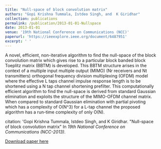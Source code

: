 ```yaml
---
title: "Null-space of block convolution matrix"
authors: "Gopi Krishna Tummala, Istdeo Singh, and  K Giridhar"
collection: publications
permalink: /publication/2013-01-01-Nullspace
date: 2013-01-01
venue: '19th National Conference on Communications (NCC)'
paperurl: 'https://ieeexplore.ieee.org/document/6487951'
excerpt: ' '
---
```

A novel, efficient, non-iterative algorithm to find the null-space of the block convolution matrix which gives rise to a particular block banded block Toeplitz matrix (BBTM) is developed. This BBTM structure arises in the context of a multiple input multiple output (MIMO) (Nr receivers and Nt transmitters) orthogonal frequency division multiplexing (OFDM) model where the effective L taps channel impulse response length is to be shortened using a N tap channel shortening prefilter. This computationally efficient algorithm to find the null-space is derived from standard Gaussian elimination and exploits the structure of the MIMO-OFDM channel matrix. When compared to standard Gaussian elimination with partial pivoting which has a complexity of O(N^3) for a L-tap channel the proposed algorithm has a run-time complexity of only O(N).

citation: 'Gopi Krishna Tummala, Istdeo Singh, and  K Giridhar. "Null-space of block convolution matrix" In <i> 19th National Conference on Communications (NCC-2013)</i>.

[Download paper here](https://ieeexplore.ieee.org/document/6487951)


